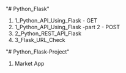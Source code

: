 "# Python_Flask" 
1. 1_Python_API_Using_Flask - GET
2. 1_Python_API_Using_Flask -part 2 - POST
3. 2_Python_REST_API_Flask
4. 3_Flask_URL_Check

"# Python_Flask-Project"
1. Market App